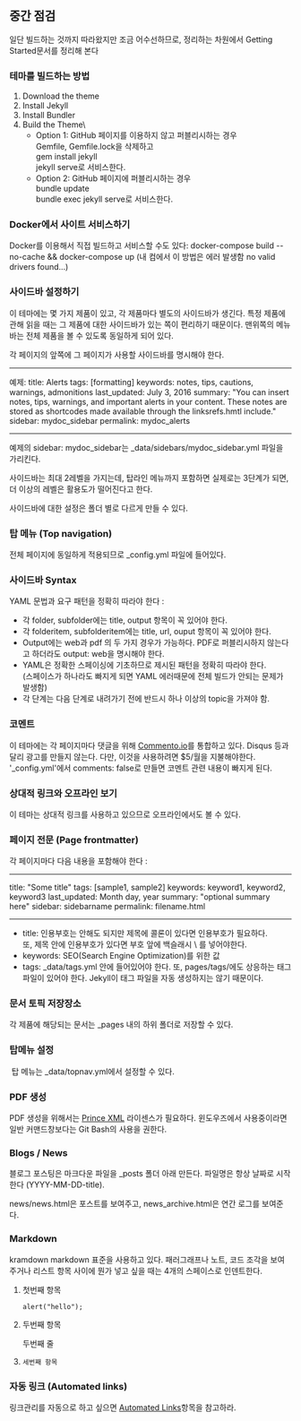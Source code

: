 ## 중간 점검

일단 빌드하는 것까지 따라왔지만 조금 어수선하므로, 정리하는 차원에서 Getting Started문서를 정리해 본다

### 테마를 빌드하는 방법
1. Download the theme
2. Install Jekyll
3. Install Bundler
4. Build the Theme\
   - Option 1: GitHub 페이지를 이용하지 않고 퍼블리시하는 경우\
     Gemfile, Gemfile.lock을 삭제하고\
     gem install jekyll\
     jekyll serve로 서비스한다.
   - Option 2: GitHub 페이지에 퍼블리시하는 경우\
     bundle update\
     bundle exec jekyll serve로 서비스한다.

 
### Docker에서 사이트 서비스하기
Docker를 이용해서 직접 빌드하고 서비스할 수도 있다:
   docker-compose build --no-cache && docker-compose up 
   (내 컴에서 이 방법은 에러 발생함 no valid drivers found...)


### 사이드바 설정하기
이 테마에는 몇 가지 제품이 있고, 각 제품마다 별도의 사이드바가 생긴다. 
특정 제품에 관해 읽을 때는 그 제품에 대한 사이드바가 있는 쪽이 편리하기 때문이다.   맨위쪽의 메뉴바는 전체 제품을 볼 수 있도록 동일하게 되어 있다.

각 페이지의 앞쪽에 그 페이지가 사용할 사이드바를 명시해야 한다.

---
예제:
title: Alerts
tags: [formatting]
keywords: notes, tips, cautions, warnings, admonitions
last_updated: July 3, 2016
summary: "You can insert notes, tips, warnings, and important alerts in your content. These notes are stored as shortcodes made available through the linksrefs.hmtl include."
sidebar: mydoc_sidebar
permalink: mydoc_alerts

---

예제의 sidebar: mydoc_sidebar는 \_data/sidebars/mydoc_sidebar.yml 파일을 가리킨다.

사이드바는 최대 2레벨을 가지는데, 탑라인 메뉴까지 포함하면 실제로는 3단계가 되면, 더 이상의 레벨은 활용도가 떨어진다고 한다.

사이드바에 대한 설정은 폴더 별로  다르게 만들 수 있다.


### 탑 메뉴 (Top navigation)

전체 페이지에 동일하게 적용되므로 \_config.yml 파일에 들어있다.


### 사이드바 Syntax

YAML 문법과 요구 패턴을 정확히 따라야 한다 :
- 각 folder, subfolder에는 title, output 항목이 꼭 있어야 한다.
- 각 folderitem, subfolderitem에는 title, url, ouput 항목이 꼭 있어야 한다.
- Output에는 web과 pdf 의 두 가지 경우가 가능하다. PDF로 퍼블리시하지 않는다고 하더라도 output: web을 명시해야 한다.
- YAML은 정확한 스페이싱에 기초하므로 제시된 패턴을 정확히 따라야 한다. \
  (스페이스가 하나라도 빠지게 되면 YAML 에러때문에 전체 빌드가 안되는 문제가 발생함)
- 각 단계는 다음 단계로 내려가기 전에 반드시 하나 이상의 topic을 가져야 함.

### 코멘트

이 테마에는 각 페이지마다 댓글을 위해 [Commento.io](https://commento.io/)를 통합하고 있다.  Disqus 등과 달리 광고를 만들지 않는다.  다만, 이것을 사용하려면 $5/월을 지불해야한다.   '\_config.yml'에서 comments: false로 만들면 코멘트 관련 내용이 빠지게 된다.

### 상대적 링크와 오프라인 보기

이 테마는 상대적 링크를 사용하고 있으므로 오프라인에서도 볼 수 있다. 

### 페이지 전문 (Page frontmatter)

각 페이지마다 다음 내용을 포함해야 한다 :

---
title: "Some title"
tags: [sample1, sample2]
keywords: keyword1, keyword2, keyword3
last_updated: Month day, year
summary: "optional summary here"
sidebar: sidebarname
permalink: filename.html

---


- title: 인용부호는 안해도 되지만 제목에 콜론이 있다면 인용부호가 필요하다. \
  또, 제목 안에 인용부호가 있다면 부호 앞에 백슬래시 \ 를 넣어야한다.
- keywords: SEO(Search Engine Optimization)를 위한 값
- tags: \_data/tags.yml 안에 들어있어야 한다. 또, pages/tags/에도 상응하는 태그 파일이 있어야 한다.  Jekyll이 태그 파일을 자동 생성하지는 않기 때문이다.


### 문서 토픽 저장장소

각 제품에 해당되는 문서는 \_pages 내의 하위 폴더로 저장할 수 있다. 


### 탑메뉴 설정

 탑 메뉴는 \_data/topnav.yml에서 설정할 수 있다.

### PDF 생성

PDF 생성을 위해서는 [Prince XML](https://www.princexml.com/) 라이센스가 필요하다.  윈도우즈에서 사용중이라면 일반 커맨드창보다는 Git Bash의 사용을 권한다.

### Blogs / News

블로그 포스팅은 마크다운 파일을 \_posts 폴더 아래 만든다.  파일명은 항상 날짜로 시작한다 (YYYY-MM-DD-title).

news/news.html은 포스트를 보여주고, news_archive.html은 연간 로그를 보여준다.


### Markdown

kramdown markdown 표준을 사용하고 있다. 
패러그래프나 노트, 코드 조각을 보여 주거나 리스트 항목 사이에 뭔가 넣고 싶을 때는 4개의 스페이스로 인덴트한다.

1.    첫번째 항목
       ```
       alert("hello");
       ```

2.    두번째 항목
   
       두번째 줄
3.     세번째 항목


### 자동 링크 (Automated links)

링크관리를 자동으로 하고 싶으면 [Automated Links](http://127.0.0.1:4000/mydoc_hyperlinks.html#automatedlinks)항목을 참고하라.

